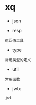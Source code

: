 # xq

- json

- resp 
```
返回值工具
```

- type 
```
常用类型的定义
```

- util 
```
常用函数
```

- jwtx 
```
jwt 
```